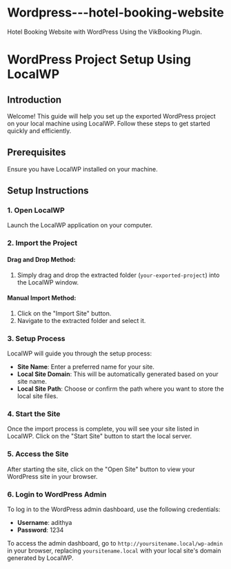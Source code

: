 # Wordpress---hotel-booking-website
 Hotel Booking Website with WordPress Using the VikBooking Plugin. 


# WordPress Project Setup Using LocalWP

## Introduction
Welcome! This guide will help you set up the exported WordPress project on your local machine using LocalWP. Follow these steps to get started quickly and efficiently.

## Prerequisites
Ensure you have LocalWP installed on your machine.

## Setup Instructions

### 1. Open LocalWP
Launch the LocalWP application on your computer.

### 2. Import the Project

#### Drag and Drop Method:
1. Simply drag and drop the extracted folder (`your-exported-project`) into the LocalWP window.

#### Manual Import Method:
1. Click on the "Import Site" button.
2. Navigate to the extracted folder and select it.

### 3. Setup Process
LocalWP will guide you through the setup process:
- **Site Name**: Enter a preferred name for your site.
- **Local Site Domain**: This will be automatically generated based on your site name.
- **Local Site Path**: Choose or confirm the path where you want to store the local site files.

### 4. Start the Site
Once the import process is complete, you will see your site listed in LocalWP. Click on the "Start Site" button to start the local server.

### 5. Access the Site
After starting the site, click on the "Open Site" button to view your WordPress site in your browser.

### 6. Login to WordPress Admin
To log in to the WordPress admin dashboard, use the following credentials:
- **Username**: adithya
- **Password**: 1234

To access the admin dashboard, go to `http://yoursitename.local/wp-admin` in your browser, replacing `yoursitename.local` with your local site's domain generated by LocalWP.
